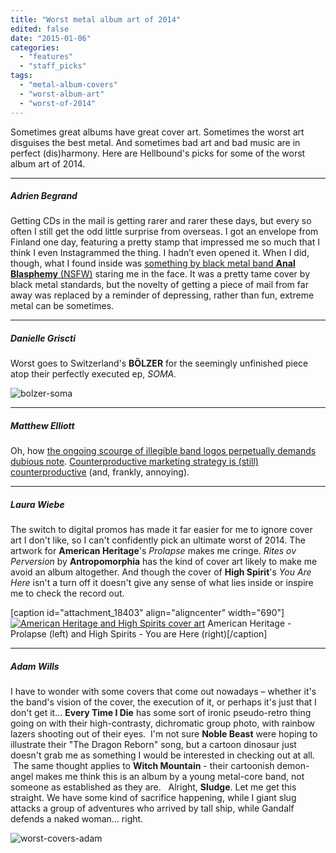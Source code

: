 ```yaml
---
title: "Worst metal album art of 2014"
edited: false
date: "2015-01-06"
categories:
  - "features"
  - "staff_picks"
tags:
  - "metal-album-covers"
  - "worst-album-art"
  - "worst-of-2014"
---
```


Sometimes great albums have great cover art. Sometimes the worst art disguises the best metal. And sometimes bad art and bad music are in perfect (dis)harmony. Here are Hellbound's picks for some of the worst album art of 2014.

* * *

##### Adrien Begrand

Getting CDs in the mail is getting rarer and rarer these days, but every so often I still get the odd little surprise from overseas. I got an envelope from Finland one day, featuring a pretty stamp that impressed me so much that I think I even Instagrammed the thing. I hadn’t even opened it. When I did, though, what I found inside was [something by black metal band **Anal Blasphemy** (NSFW)](http://www.metal-archives.com/images/4/0/0/4/400462.jpg) staring me in the face. It was a pretty tame cover by black metal standards, but the novelty of getting a piece of mail from far away was replaced by a reminder of depressing, rather than fun, extreme metal can be sometimes.

* * *

##### Danielle Griscti

Worst goes to Switzerland's **BÖLZER** for the seemingly unfinished piece atop their perfectly executed ep, _SOMA._ 

![bolzer-soma](https://hellbound.ca/wp-content/uploads/2015/01/bolzer-soma.jpg)

* * *

##### Matthew Elliott

Oh, how [the ongoing scourge of illegible band logos perpetually demands dubious note](http://www.metalsucks.net/tag/completely-unreadable-band-logo-of-the-week/). [Counterproductive marketing strategy is (still) counterproductive](http://static.metal-archives.com/images/7/8/9/1/7891_logo.jpg) (and, frankly, annoying).

* * *

##### Laura Wiebe

The switch to digital promos has made it far easier for me to ignore cover art I don't like, so I can't confidently pick an ultimate worst of 2014. The artwork for **American Heritage**'s _Prolapse_ makes me cringe. _Rites ov Perversion_ by **Antropomorphia** has the kind of cover art likely to make me avoid an album altogether. And though the cover of **High Spirit**'s _You Are Here_ isn't a turn off it doesn't give any sense of what lies inside or inspire me to check the record out.

\[caption id="attachment\_18403" align="aligncenter" width="690"\][![American Heritage and High Spirits cover art](https://hellbound.ca/wp-content/uploads/2015/01/american-highspirits.jpg)](https://hellbound.ca/wp-content/uploads/2015/01/american-highspirits.jpg) American Heritage - Prolapse (left) and High Spirits - You are Here (right)\[/caption\]

* * *

##### Adam Wills

I have to wonder with some covers that come out nowadays – whether it's the band's vision of the cover, the execution of it, or perhaps it's just that I don't get it... **Every Time I Die** has some sort of ironic pseudo-retro thing going on with their high-contrasty, dichromatic group photo, with rainbow lazers shooting out of their eyes.  I'm not sure **Noble Beast** were hoping to illustrate their "The Dragon Reborn" song, but a cartoon dinosaur just doesn't grab me as something I would be interested in checking out at all.  The same thought applies to **Witch Mountain** - their cartoonish demon-angel makes me think this is an album by a young metal-core band, not someone as established as they are.   Alright, **Sludge**. Let me get this straight. We have some kind of sacrifice happening, while I giant slug attacks a group of adventures who arrived by tall ship, while Gandalf defends a naked woman... right.

![worst-covers-adam](https://hellbound.ca/wp-content/uploads/2015/01/worst-covers-adam.jpg)
